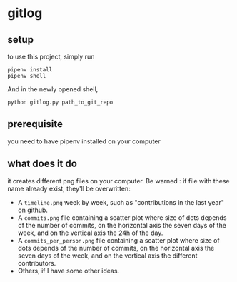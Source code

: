 # gitlog

## setup
to use this project, simply run 

    pipenv install
    pipenv shell
    
And in the newly opened shell, 

    python gitlog.py path_to_git_repo
    
## prerequisite
you need to have pipenv installed on your computer

## what does it do
it creates different png files on your computer. Be warned : if file with 
these name already exist, they'll be overwritten:

- A ```timeline.png``` week by week, such as "contributions in the last year" on github.  
- A ```commits.png``` file containing a scatter plot where  size of dots depends of the number of commits, on the horizontal axis 
the seven days of the week, and on the vertical axis the 24h of the day.
- A ```commits_per_person.png``` file containing a scatter plot where  size of dots depends of the number of commits, on the horizontal axis 
the seven days of the week, and on the vertical axis the different contributors.
- Others, if I have some other ideas.
